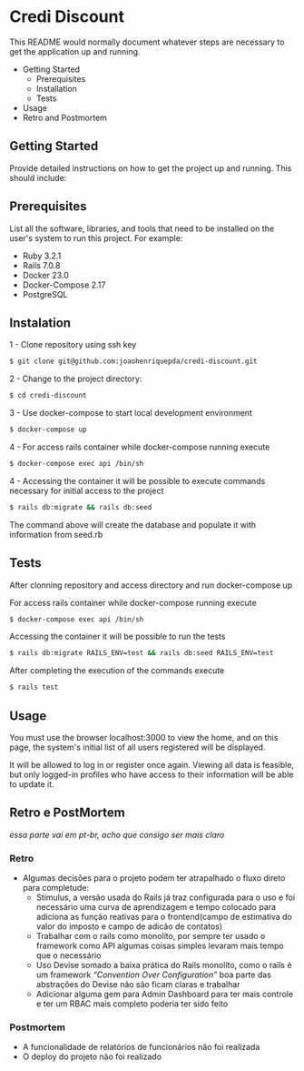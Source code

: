 # Credi Discount

This README would normally document whatever steps are necessary to get the
application up and running.

* Getting Started
    * Prerequisites
    * Installation
    * Tests
* Usage
* Retro and Postmortem

## Getting Started
Provide detailed instructions on how to get the project up and running. This should include:

## Prerequisites
List all the software, libraries, and tools that need to be installed on the user's system to run this project. For example:

- Ruby 3.2.1
- Rails 7.0.8
- Docker 23.0
- Docker-Compose 2.17
- PostgreSQL
## Instalation

1 - Clone repository using ssh key
    
```bash
$ git clone git@github.com:joaohenriquepda/credi-discount.git
```
2 - Change to the project directory:

```bash
$ cd credi-discount
```
3 - Use docker-compose to start local development environment

```bash
$ docker-compose up
```

4 - For access rails container while docker-compose running execute
``` bash
$ docker-compose exec api /bin/sh
``` 

4 - Accessing the container it will be possible to execute commands necessary for initial access to the project
``` bash
$ rails db:migrate && rails db:seed
``` 
The command above will create the database and populate it with information from seed.rb

## Tests

After clonning repository and access directory and run docker-compose up

For access rails container while docker-compose running execute
``` bash
$ docker-compose exec api /bin/sh
``` 

Accessing the container it will be possible to run the tests
``` bash
$ rails db:migrate RAILS_ENV=test && rails db:seed RAILS_ENV=test
``` 

After completing the execution of the commands execute
``` bash
$ rails test
``` 

## Usage
You must use the browser localhost:3000 to view the home, and on this page, the system's initial list of all users registered will be displayed.

It will be allowed to log in or register once again.
Viewing all data is feasible, but only logged-in profiles who have access to their information will be able to update it.

## Retro e PostMortem
*essa parte vai em pt-br, acho que consigo ser mais claro*

### Retro
- Algumas decisões para o projeto podem ter atrapalhado o fluxo direto para completude:
    - Stimulus, a versão usada do Rails já traz configurada para o uso e foi necessário uma curva de aprendizagem e tempo colocado para adiciona as função reativas para o frontend(campo de estimativa do valor do imposto e campo de adicão de contatos)
    - Trabalhar com o rails como monolíto, por sempre ter usado o framework como API algumas coisas simples levaram mais tempo que o necessário
    - Uso Devise somado a baixa prática do Rails monolíto, como o rails é um framework *“Convention Over Configuration”* boa parte das abstrações do Devise não são ficam claras e trabalhar
    - Adicionar alguma gem para Admin Dashboard para ter mais controle e ter um RBAC mais completo poderia ter sido feito

### Postmortem
 - A funcionalidade de relatórios de funcionários não foi realizada
 - O deploy do projeto não foi realizado    







